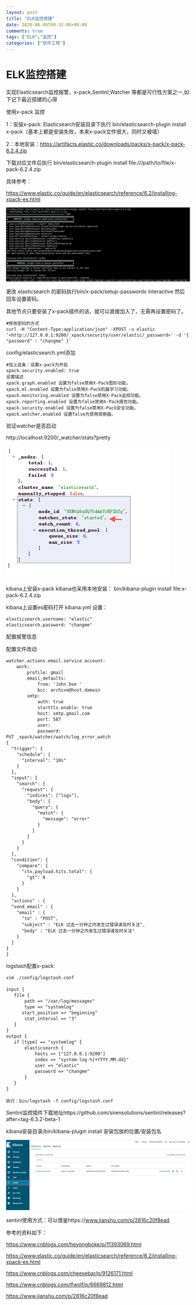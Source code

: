 ```yaml
---
layout: post
title: "ELK监控搭建"
date: 2020-06-06T09:32:08+08:00
comments: true
tags: ["ELK","监控"]
categories: ["软件工程"]
---
```


# ELK监控搭建

实现Elasticsearch监控报警，x-pack,Sentinl,Watcher 等都是可行性方案之一,如下记下最近搭建的心得

使用x-pack 监控

1：安装x-pack: Elasticsearch安装目录下执行 bin/elasticsearch-plugin install x-pack（基本上都是安装失败，本来x-pack文件很大，同时又被墙）

2：本地安装：https://artifacts.elastic.co/downloads/packs/x-pack/x-pack-6.2.4.zip

下载对应文件后执行 bin/elasticsearch-plugin install file:///path/to/file/x-pack-6.2.4.zip

具体参考：

https://www.elastic.co/guide/en/elasticsearch/reference/6.2/installing-xpack-es.html

![../uploads/2020/10/1059343506.png](../uploads/2020/10/1059343506.png)

更改 elasticsearch 的密码执行bin/x-pack/setup-passwords interactive 然后回车设置密码。

其他节点只要安装了x-pack插件的话，就可以直接加入了，无需再设置密码了。

```
#修改密码的方式
curl -H "Content-Type:application/json" -XPOST -u elastic '<http://127.0.0.1:9200/_xpack/security/user/elastic/_password>' -d '{ "password" : "changme" }'
```

config/elasticsearch.yml添加

```
#加上这条：设置x-pack为开启
xpack.security.enabled: true
设置描述
xpack.graph.enabled 设置为false禁用X-Pack图形功能。
xpack.ml.enabled 设置为false禁用X-Pack机器学习功能。
xpack.monitoring.enabled 设置为false禁用X-Pack监视功能。
xpack.reporting.enabled 设置为false禁用X-Pack报告功能。
xpack.security.enabled 设置为false禁用X-Pack安全功能。
xpack.watcher.enabled 设置false为禁用观察器。
```

验证watcher是否启动

http://localhost:9200/_watcher/stats?pretty

![../uploads/2020/10/4154064543.png](../uploads/2020/10/4154064543.png)

kibana上安装x-pack kibana也采用本地安装： bin/kibana-plugin install file:x-pack-6.2.4.zip

kibana上设置es密码打开 kibana.yml 设置：

```
elasticsearch.username: "elastic"
elasticsearch.password: "changme"
```

配置报警信息

配置文件改动

```
watcher.actions.email.service.account:
    work:
        profile: gmail
        email_defaults:
            from: 'John Doe '
            bcc: archive@host.domain
        smtp:
            auth: true
            starttls.enable: true
            host: smtp.gmail.com
            port: 587
            user:
            password:
PUT _xpack/watcher/watch/log_error_watch
{
  "trigger": {
    "schedule": {
      "interval": "10s"
    }
  },
  "input": {
    "search": {
      "request": {
        "indices": ["logs"],
        "body": {
          "query": {
            "match": {
              "message": "error"
            }
          }
        }
      }
    }
  },
  "condition": {
    "compare": {
      "ctx.payload.hits.total": {
        "gt": 0
      }
    }
  },
  "actions" : {
  "send_email" : {
    "email" : {
      "to" : "POST",
      "subject" : "ELK 过去一分钟之内发生过错误请及时关注",
      "body" : "ELK 过去一分钟之内发生过错误请及时关注"
    }
  }
}
}
```

logstash配置x-pack:

```
vim ./config/logstash.conf

input {
   file {
       path => "/var/log/messages"
       type => "systemlog"
      start_position => "beginning"
       stat_interval => "3"
   }
}
output {
   if [type] == "systemlog" {
       elasticsearch {
           hosts => ["127.0.0.1:9200"]
           index => "system-log-%{+YYYY.MM.dd}"
           user => "elastic"
           password => "changme"
       }
   }
}

执行：bin/logstash -f config/logstash.conf
```

Sentinl监控插件下载地址https://github.com/sirensolutions/sentinl/releases?after=tag-6.3.2-beta-1

kibana安装目录/bin/kibana-plugin install 安装包放的位置/安装包名

![../uploads/2020/10/2169785841.png](../uploads/2020/10/2169785841.png)

sentinl使用方式：可以借鉴https://www.jianshu.com/p/2816c20f8ead

参考的资料如下：

https://www.cnblogs.com/heyongboke/p/11393069.html

https://www.elastic.co/guide/en/elasticsearch/reference/6.2/installing-xpack-es.html

https://www.cnblogs.com/cheesebar/p/9126171.html

https://www.cnblogs.com/lfwolf/p/6669812.html

https://www.jianshu.com/p/2816c20f8ead